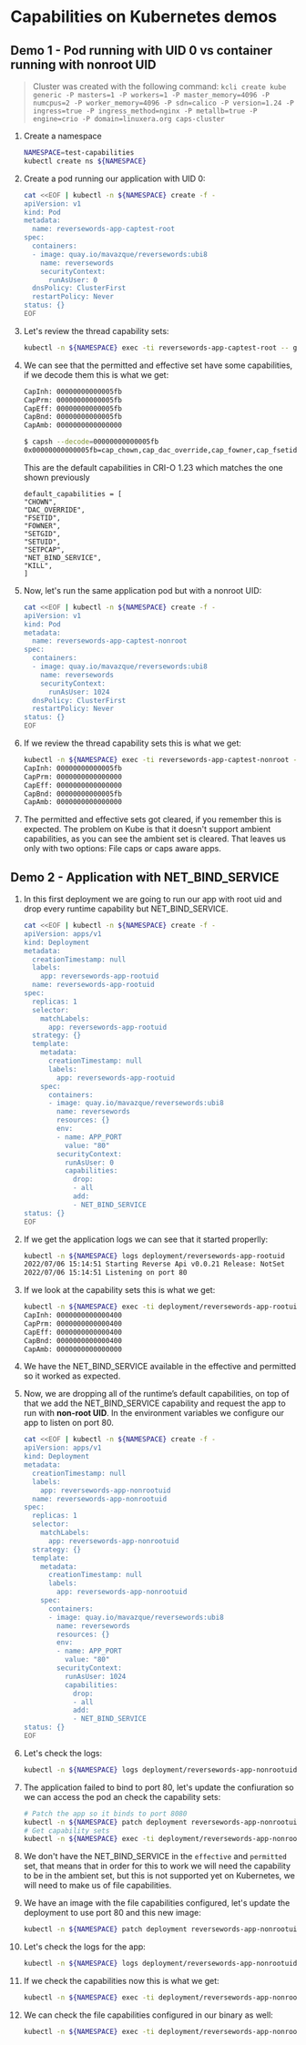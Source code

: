 # Capabilities on Kubernetes demos

## Demo 1 - Pod running with UID 0 vs container running with nonroot UID

> Cluster was created with the following command: `kcli create kube generic -P masters=1 -P workers=1 -P master_memory=4096 -P numcpus=2 -P worker_memory=4096 -P sdn=calico -P version=1.24 -P ingress=true -P ingress_method=nginx -P metallb=true -P engine=crio -P domain=linuxera.org caps-cluster`

1. Create a namespace

    ~~~sh
    NAMESPACE=test-capabilities
    kubectl create ns ${NAMESPACE}
    ~~~
2. Create a pod running our application with UID 0:

    ~~~sh
    cat <<EOF | kubectl -n ${NAMESPACE} create -f -
    apiVersion: v1
    kind: Pod
    metadata:
      name: reversewords-app-captest-root
    spec:
      containers:
      - image: quay.io/mavazque/reversewords:ubi8
        name: reversewords
        securityContext:
          runAsUser: 0
      dnsPolicy: ClusterFirst
      restartPolicy: Never
    status: {}
    EOF
    ~~~
3. Let's review the thread capability sets:

    ~~~sh
    kubectl -n ${NAMESPACE} exec -ti reversewords-app-captest-root -- grep Cap /proc/1/status
    ~~~
4. We can see that the permitted and effective set have some capabilities, if we decode them this is what we get:

    ~~~sh
    CapInh:	00000000000005fb
    CapPrm:	00000000000005fb
    CapEff:	00000000000005fb
    CapBnd:	00000000000005fb
    CapAmb:	0000000000000000
    ~~~
    ~~~sh
    $ capsh --decode=00000000000005fb
    0x00000000000005fb=cap_chown,cap_dac_override,cap_fowner,cap_fsetid,cap_kill,cap_setgid,cap_setuid,cap_setpcap,cap_net_bind_service
    ~~~
    This are the default capabilities in CRI-O 1.23 which matches the one shown previously
    ~~~
    default_capabilities = [
	"CHOWN",
	"DAC_OVERRIDE",
	"FSETID",
	"FOWNER",
	"SETGID",
	"SETUID",
	"SETPCAP",
	"NET_BIND_SERVICE",
	"KILL",
    ]
    ~~~~
        
5. Now, let's run the same application pod but with a nonroot UID:

    ~~~sh
    cat <<EOF | kubectl -n ${NAMESPACE} create -f -
    apiVersion: v1
    kind: Pod
    metadata:
      name: reversewords-app-captest-nonroot
    spec:
      containers:
      - image: quay.io/mavazque/reversewords:ubi8
        name: reversewords
        securityContext:
          runAsUser: 1024
      dnsPolicy: ClusterFirst
      restartPolicy: Never
    status: {}
    EOF
    ~~~
6. If we review the thread capability sets this is what we get:

    ~~~sh
    kubectl -n ${NAMESPACE} exec -ti reversewords-app-captest-nonroot -- grep Cap /proc/1/status
    CapInh:	00000000000005fb
    CapPrm:	0000000000000000
    CapEff:	0000000000000000
    CapBnd:	00000000000005fb
    CapAmb:	0000000000000000
    ~~~
7. The permitted and effective sets got cleared, if you remember this is expected. The problem on Kube is that it doesn't support ambient capabilities, as you can see the ambient set is cleared. That leaves us only with two options: File caps or caps aware apps.

## Demo 2 - Application with NET_BIND_SERVICE

1. In this first deployment we are going to run our app with root uid and drop every runtime capability but NET_BIND_SERVICE.

    ~~~sh
    cat <<EOF | kubectl -n ${NAMESPACE} create -f -
    apiVersion: apps/v1
    kind: Deployment
    metadata:
      creationTimestamp: null
      labels:
        app: reversewords-app-rootuid
      name: reversewords-app-rootuid
    spec:
      replicas: 1
      selector:
        matchLabels:
          app: reversewords-app-rootuid
      strategy: {}
      template:
        metadata:
          creationTimestamp: null
          labels:
            app: reversewords-app-rootuid
        spec:
          containers:
          - image: quay.io/mavazque/reversewords:ubi8
            name: reversewords
            resources: {}
            env:
            - name: APP_PORT
              value: "80"
            securityContext:
              runAsUser: 0
              capabilities:
                drop:
                - all
                add:
                - NET_BIND_SERVICE
    status: {}
    EOF
    ~~~
2. If we get the application logs we can see that it started properlly:

    ~~~sh
    kubectl -n ${NAMESPACE} logs deployment/reversewords-app-rootuid
    2022/07/06 15:14:51 Starting Reverse Api v0.0.21 Release: NotSet
    2022/07/06 15:14:51 Listening on port 80
    ~~~
3. If we look at the capability sets this is what we get:

    ~~~sh
    kubectl -n ${NAMESPACE} exec -ti deployment/reversewords-app-rootuid -- grep Cap /proc/1/status
    CapInh:	0000000000000400
    CapPrm:	0000000000000400
    CapEff:	0000000000000400
    CapBnd:	0000000000000400
    CapAmb:	0000000000000000
    ~~~
4. We have the NET_BIND_SERVICE available in the effective and permitted so it worked as expected. 
5. Now, we are dropping all of the runtime’s default capabilities, on top of that we add the NET_BIND_SERVICE capability and request the app to run with **non-root UID**. In the environment variables we configure our app to listen on port 80.

    ~~~sh
    cat <<EOF | kubectl -n ${NAMESPACE} create -f -
    apiVersion: apps/v1
    kind: Deployment
    metadata:
      creationTimestamp: null
      labels:
        app: reversewords-app-nonrootuid
      name: reversewords-app-nonrootuid
    spec:
      replicas: 1
      selector:
        matchLabels:
          app: reversewords-app-nonrootuid
      strategy: {}
      template:
        metadata:
          creationTimestamp: null
          labels:
            app: reversewords-app-nonrootuid
        spec:
          containers:
          - image: quay.io/mavazque/reversewords:ubi8
            name: reversewords
            resources: {}
            env:
            - name: APP_PORT
              value: "80"
            securityContext:
              runAsUser: 1024
              capabilities:
                drop:
                - all
                add:
                - NET_BIND_SERVICE
    status: {}
    EOF
    ~~~
6. Let's check the logs:

    ~~~sh
    kubectl -n ${NAMESPACE} logs deployment/reversewords-app-nonrootuid
    ~~~
7. The application failed to bind to port 80, let's update the confiuration so we can access the pod an check the capability sets:

    ~~~sh
    # Patch the app so it binds to port 8080
    kubectl -n ${NAMESPACE} patch deployment reversewords-app-nonrootuid -p '{"spec":{"template":{"spec":{"$setElementOrder/containers":[{"name":"reversewords"}],"containers":[{"$setElementOrder/env":[{"name":"APP_PORT"}],"env":[{"name":"APP_PORT","value":"8080"}],"name":"reversewords"}]}}}}'
    # Get capability sets
    kubectl -n ${NAMESPACE} exec -ti deployment/reversewords-app-nonrootuid -- grep Cap /proc/1/status
    ~~~
8. We don't have the NET_BIND_SERVICE in the `effective` and `permitted` set, that means that in order for this to work we will need the capability to be in the ambient set, but this is not supported yet on Kubernetes, we will need to make us of file capabilities.
9. We have an image with the file capabilities configured, let's update the deployment to use port 80 and this new image:

    ~~~sh
    kubectl -n ${NAMESPACE} patch deployment reversewords-app-nonrootuid -p '{"spec":{"template":{"spec":{"$setElementOrder/containers":[{"name":"reversewords"}],"containers":[{"$setElementOrder/env":[{"name":"APP_PORT"}],"env":[{"name":"APP_PORT","value":"80"}],"image":"quay.io/mavazque/reversewords-captest:latest","name":"reversewords"}]}}}}'
    ~~~
10. Let's check the logs for the app:

    ~~~sh
    kubectl -n ${NAMESPACE} logs deployment/reversewords-app-nonrootuid
    ~~~
11. If we check the capabilities now this is what we get:

    ~~~sh
    kubectl -n ${NAMESPACE} exec -ti deployment/reversewords-app-nonrootuid -- grep Cap /proc/1/status
    ~~~
12. We can check the file capabilities configured in our binary as well:

    ~~~sh
    kubectl -n ${NAMESPACE} exec -ti deployment/reversewords-app-nonrootuid -- getcap /usr/bin/reverse-words
    ~~~
